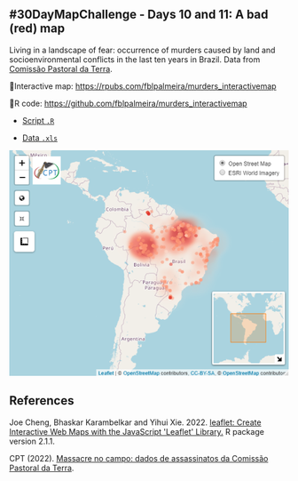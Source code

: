 ## #30DayMapChallenge - Days 10 and 11: A bad (red) map 

Living in a landscape of fear: occurrence of murders caused by land and socioenvironmental conflicts in the last ten years in Brazil. Data from [Comissão Pastoral da Terra](https://www.cptnacional.org.br/downlods/category/5-assassinatos).  

🔗Interactive map: https://rpubs.com/fblpalmeira/murders_interactivemap

🔗R code: https://github.com/fblpalmeira/murders_interactivemap
 
- [Script `.R`](https://github.com/fblpalmeira/murders_interactivemap/blob/main/data/murders_interctivemap.R)

- [Data `.xls`](https://github.com/fblpalmeira/murders_interactivemap/blob/main/data/assassinatos_v7.xls)

<img src="https://github.com/fblpalmeira/murders_interactivemap/blob/main/data/murders_interctivemap.png"/>

## References

Joe Cheng, Bhaskar Karambelkar and Yihui Xie. 2022. [leaflet: Create Interactive Web Maps with the JavaScript 'Leaflet' Library.](https://CRAN.R-project.org/package=leaflet) R package version 2.1.1. 

CPT (2022). [Massacre no campo: dados de assassinatos da Comissão Pastoral da Terra](https://www.cptnacional.org.br/downlods/category/5-assassinatos).
